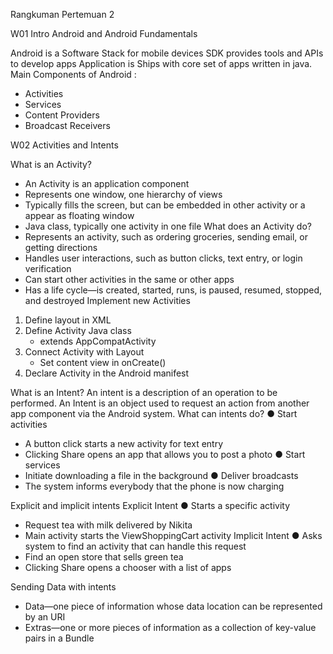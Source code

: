 Rangkuman Pertemuan 2

W01 Intro Android and Android Fundamentals

Android is a Software Stack for mobile devices SDK provides tools and APIs to develop apps Application is Ships with core set of apps written in java.
Main Components of Android :
- Activities 
- Services 
- Content Providers 
- Broadcast Receivers

W02 Activities and Intents

What is an Activity?
- An Activity is an application component
- Represents one window, one hierarchy of views
- Typically fills the screen, but can be embedded in other activity or a appear as floating window
- Java class, typically one activity in one file
What does an Activity do?
- Represents an activity, such as ordering groceries, sending email, or getting directions
- Handles user interactions, such as button clicks, text entry, or login verification
- Can start other activities in the same or other apps
- Has a life cycle—is created, started, runs, is paused, resumed, stopped, and destroyed
Implement new Activities
1. Define layout in XML
2. Define Activity Java class
    - extends AppCompatActivity
3. Connect Activity with Layout
    - Set content view in onCreate()
4. Declare Activity in the Android manifest

What is an Intent?
An intent is a description of an operation to be performed.
An Intent is an object used to request an action from another app component via the Android system. 
What can intents do?
● Start activities
  - A button click starts a new activity for text entry
  - Clicking Share opens an app that allows you to post a photo
● Start services
  - Initiate downloading a file in the background
● Deliver broadcasts
  - The system informs everybody that the phone is now charging

 Explicit and implicit intents
 Explicit Intent
● Starts a specific activity
  - Request tea with milk delivered by Nikita
  - Main activity starts the ViewShoppingCart activity
Implicit Intent
● Asks system to find an activity that can handle this request
  - Find an open store that sells green tea
  - Clicking Share opens a chooser with a list of apps

Sending Data with intents 
- Data—one piece of information whose data location can be represented by an URI
- Extras—one or more pieces of information as a collection of key-value pairs in a Bundle
